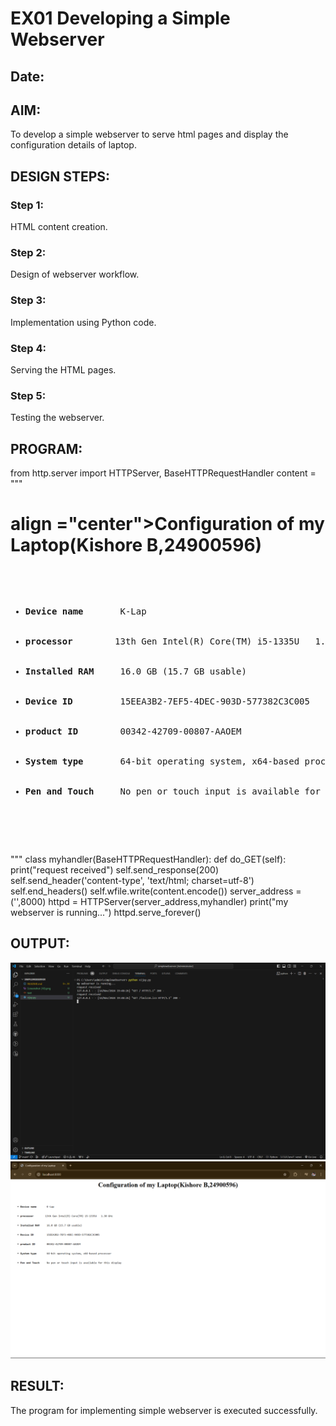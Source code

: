 # EX01 Developing a Simple Webserver
## Date:

## AIM:
To develop a simple webserver to serve html pages and display the configuration details of laptop.

## DESIGN STEPS:
### Step 1: 
HTML content creation.

### Step 2:
Design of webserver workflow.

### Step 3:
Implementation using Python code.

### Step 4:
Serving the HTML pages.

### Step 5:
Testing the webserver.

## PROGRAM:
from http.server import HTTPServer, BaseHTTPRequestHandler
content = """
<html lang="en">
<head>
    <title>Configuration of my Laptop</title>
</head>
<body>
    <h1> align ="center">Configuration of my Laptop(Kishore B,24900596)</h1>
    <pre>
        <ul>
        <li><b>Device name</b>       K-Lap</li>
        <li><b>processor </b >       13th Gen Intel(R) Core(TM) i5-1335U   1.30 GHz</li>
        <li><b>Installed RAM </b>    16.0 GB (15.7 GB usable)</li>
        <li><b>Device ID</b>         15EEA3B2-7EF5-4DEC-903D-577382C3C005</li>
        <li><b>product ID </b>       00342-42709-00807-AAOEM</li>
        <li><b>System type</b>       64-bit operating system, x64-based processor</li>
        <li><b>Pen and Touch</b>     No pen or touch input is available for this display</li>
        </ul>
    </pre>
</body>
</html>
"""
class myhandler(BaseHTTPRequestHandler):
    def do_GET(self):
        print("request received")
        self.send_response(200)
        self.send_header('content-type', 'text/html; charset=utf-8')
        self.end_headers()
        self.wfile.write(content.encode())
server_address = ('',8000)
httpd = HTTPServer(server_address,myhandler)
print("my webserver is running...")
httpd.serve_forever()

## OUTPUT:
![alt text](<Screenshot (12).png>) 
![alt text](<Screenshot (11).png>)
## RESULT:
The program for implementing simple webserver is executed successfully.
